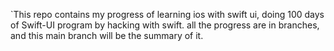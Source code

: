 `This repo contains my progress of learning ios with swift ui, doing 100 days of Swift-UI program by hacking with swift. 
all the progress are in branches, and this main branch will be the summary of it.
